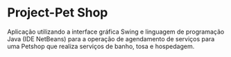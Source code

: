 # Project-Pet Shop
Aplicação utilizando a interface gráfica Swing e linguagem de programação Java (IDE NetBeans) para a operação de agendamento de serviços para uma Petshop que realiza serviços de banho, tosa e hospedagem.

